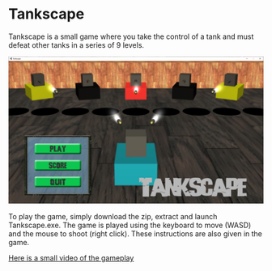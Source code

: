 # Tankscape
Tankscape is a small game where you take the control of a tank and must defeat other tanks in a series of 9 levels.

<img src="Title Screen.PNG"/>

To play the game, simply download the zip, extract and launch Tankscape.exe. The game is played using the keyboard to move (WASD) and the mouse to shoot (right click). These instructions are also given in the game.

<a href="https://youtu.be/4gXKtO-UbnE" target="_blank">Here is a small video of the gameplay</a>

